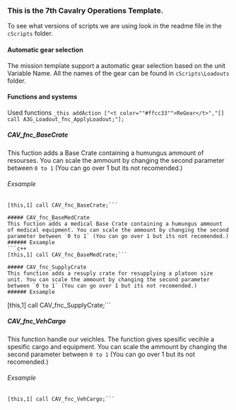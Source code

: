 ### This is the 7th Cavalry Operations Template.

To see what versions of scripts we are using look in the readme file in the `cScripts` folder.

#### Automatic gear selection
The mission template support a automatic gear selection based on the unit Variable Name.
All the names of the gear can be found in `cScripts\Loadouts` folder.


#### Functions and systems
Used functions
`_this addAction ["<t color=""#ffcc33"">ReGear</t>","[] call A3G_Loadout_fnc_ApplyLoadout;"];`

##### CAV_fnc_BaseCrate
This fuction adds a Base Crate containing a humungus ammount of resourses. You can scale the ammount by changing the second parameter between `0 to 1` (You can go over 1 but its not recomended.)
###### Exsample
```
[this,1] call CAV_fnc_BaseCrate;```

##### CAV_fnc_BaseMedCrate
This fuction adds a medical Base Crate containing a humungus ammount of medical equipment. You can scale the ammount by changing the second parameter between `0 to 1` (You can go over 1 but its not recomended.)
###### Exsample
```c++
[this,1] call CAV_fnc_BaseMedCrate;```

##### CAV_fnc_SupplyCrate
This function adds a resuply crate for resupplying a platoon size unit. You can scale the ammount by changing the second parameter between `0 to 1` (You can go over 1 but its not recomended.)
###### Exsample
```
[this,1] call CAV_fnc_SupplyCrate;```

##### CAV_fnc_VehCargo
This function handle our veichles. The function gives spesific vecihle a spesific cargo and equipment. You can scale the ammount by changing the second parameter between `0 to 1` (You can go over 1 but its not recomended.)

###### Exsample
```
[this,1] call CAV_fnc_VehCargo;```